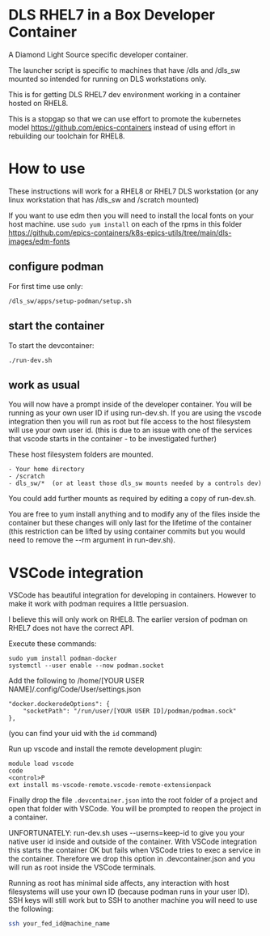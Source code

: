 DLS RHEL7 in a Box Developer Container
======================================

A Diamond Light Source specific developer container.

The launcher script is specific to machines that have /dls and /dls_sw mounted so intended for running on DLS workstations only.

This is for getting DLS RHEL7 dev environment working in a container hosted on  RHEL8.

This is a stopgap so that we can use effort to promote the kubernetes model https://github.com/epics-containers instead of using effort in rebuilding our toolchain for RHEL8.

How to use
==========

These instructions will work for a RHEL8 or RHEL7 DLS workstation (or
any linux workstation that has /dls_sw and /scratch mounted)

If you want to use edm then you will need to install the local fonts on your
host machine. use ``sudo yum install`` on each of the rpms in this folder
https://github.com/epics-containers/k8s-epics-utils/tree/main/dls-images/edm-fonts

configure podman
----------------
For first time use only:

    /dls_sw/apps/setup-podman/setup.sh

start the container
-------------------

To start the devcontainer:

    ./run-dev.sh

work as usual
-------------

You will now have a prompt inside of the developer container. You will be
running as your own user ID if using run-dev.sh. If you are using the vscode
integration then you will run as root but file access to the host filesystem
will use your own user id. (this is due to an issue with one of the 
services that vscode starts in the container - to be investigated 
further)

These host filesystem folders are mounted.

    - Your home directory
    - /scratch
    - dls_sw/*  (or at least those dls_sw mounts needed by a controls dev)

You could add further mounts as required by editing a copy of run-dev.sh.

You are free to yum install anything and to modify any of the files inside
the container but these changes will only last for the lifetime of the
container (this restriction can be lifted by using container commits but
you would need to remove the --rm argument in run-dev.sh).

VSCode integration
==================

VSCode has beautiful integration for developing in containers. However to make
it work with podman requires a little persuasion.

I believe this will only work on RHEL8. The earlier version of podman on RHEL7
does not have the correct API.

Execute these commands:

    sudo yum install podman-docker
    systemctl --user enable --now podman.socket

Add the following to  /home/[YOUR USER NAME]/.config/Code/User/settings.json

    "docker.dockerodeOptions": {
        "socketPath": "/run/user/[YOUR USER ID]/podman/podman.sock"
    },

(you can find your uid with the `id` command)

Run up vscode and install the remote development plugin:

    module load vscode
    code
    <control>P
    ext install ms-vscode-remote.vscode-remote-extensionpack

Finally drop the file `.devcontainer.json` into the root folder of a project
and open that folder with VSCode. You will be prompted to reopen the project
in a container.

UNFORTUNATELY: run-dev.sh uses --userns=keep-id to give you your native user id
inside and outside of the container. With VSCode integration this starts the
container OK but fails when VSCode tries to exec a service in the container.
Therefore we drop this option in .devcontainer.json and you will run as root
inside the VSCode terminals. 

Running as root has minimal side affects, any interaction
with host filesystems will use your own ID (because podman runs in your user
ID). SSH keys will still work but to SSH to another machine you will need
to use the following:
```bash
ssh your_fed_id@machine_name
```

